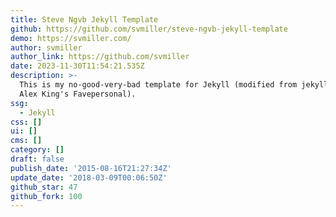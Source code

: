 ```yaml
---
title: Steve Ngvb Jekyll Template
github: https://github.com/svmiller/steve-ngvb-jekyll-template
demo: https://svmiller.com/
author: svmiller
author_link: https://github.com/svmiller
date: 2023-11-30T11:54:21.535Z
description: >-
  This is my no-good-very-bad template for Jekyll (modified from jekyll-new and
  Alex King's Favepersonal).
ssg:
  - Jekyll
css: []
ui: []
cms: []
category: []
draft: false
publish_date: '2015-08-16T21:27:34Z'
update_date: '2018-03-09T00:06:50Z'
github_star: 47
github_fork: 100
---
```

